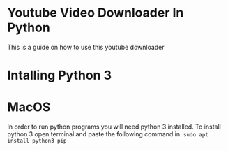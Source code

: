 <h1>Youtube Video Downloader In Python</h1>
This is a guide on how to use this youtube downloader
<h1>Intalling Python 3</h1>
<h1>MacOS</h1>
In order to run python programs you will need python 3 installed. To install python 3 open terminal and paste the following command in.
<code>sudo apt install python3 pip</code>
